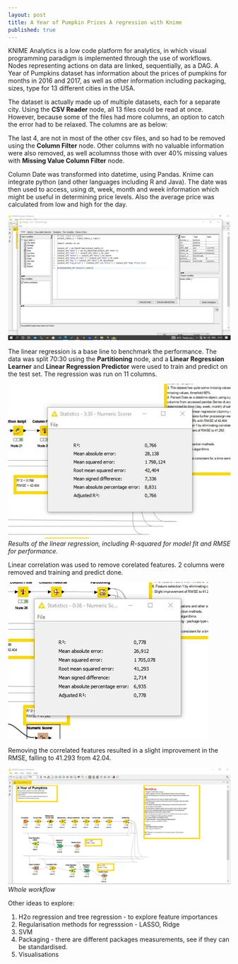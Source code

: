 ```yaml
---
layout: post
title: A Year of Pumpkin Prices A regression with Knime
published: true
---
```

KNIME Analytics is a low code platform for analytics, in which visual programming paradigm is implemented through the use of workflows. Nodes representing actions on data are linked, sequentially, as a DAG. A Year of Pumpkins dataset has information about the prices of pumpkins for months in 2016 and 2017, as well as other information including packaging, sizes, type for 13 different cities in the USA. 

The dataset is actually made up of multiple datasets, each for a separate city. Using the **CSV Reader** node, all 13 files could be read at once. However, because some of the files had more columns, an option to catch the error had to be relaxed.
The columns are as below:

[](https://github.com/leonardmutambanengwe/leonardblog/blob/master/_posts/images/columns.jpg) 

The last 4, are not in most of the other csv files, and so had to be removed using the **Column Filter** node. Other columns with no valuable information were also removed, as well acolumnss those with over 40% missing values with **Missing Value Column Filter** node. 

Column Date was transformed into datetime, using Pandas. Knime can integrate python (and other languages including R and Java). The date was then used to access, using dt, week, month and week information which might be useful in determining price levels. Also the average price was calculated from low and high for the day. 

![](/images/py_script.jpg)

The linear regression is a base line to benchmark the performance. The data was split 70:30 using the **Partitioning** node, and a **Linear Regression Learner** and **Linear Regression Predictor** were used to train and predict on the test set.
The regression was run on 11 columns. 

![](/images/results1.jpg)
*Results of the linear regression, including R-squared for model fit and RMSE for performance.* 

Linear correlation was used to remove corelated features. 2 columns were removed and training and predict done.

![](/images/results2.jpg)

Removing the correlated features resulted in a slight improvement in the RMSE, falling to 41.293 from 42.04. 

![](/images/pumpkins_shot.jpg)
*Whole workflow*

Other ideas to explore:
1. H2o regression and tree regression - to explore feature importances 
2. Regularisation methods for regresssion - LASSO, Ridge
3. SVM
4. Packaging - there are different packages measurements, see if they can be standardised.
5. Visualisations
